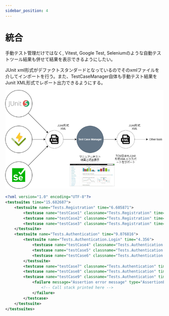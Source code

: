 ```yaml
---
sidebar_position: 4
---
```


# 統合

手動テスト管理だけではなく, Vitest, Google Test, Seleniumのような自動テストツール結果も併せて結果を表示できるようにしたい。

JUnit xml形式がデファクトスタンダードとなっているのでそのxmlファイルを介してインポートを行う。また、TestCaseManager自体も手動テスト結果をJunit XML形式でレポート出力できるようにする。

![統合](./img/integration.png)

```xml title="Junit xml"
<?xml version="1.0" encoding="UTF-8"?>
<testsuites time="15.682687">
    <testsuite name="Tests.Registration" time="6.605871">
        <testcase name="testCase1" classname="Tests.Registration" time="2.113871" />
        <testcase name="testCase2" classname="Tests.Registration" time="1.051" />
        <testcase name="testCase3" classname="Tests.Registration" time="3.441" />
    </testsuite>
    <testsuite name="Tests.Authentication" time="9.076816">
        <testsuite name="Tests.Authentication.Login" time="4.356">
            <testcase name="testCase4" classname="Tests.Authentication.Login" time="2.244" />
            <testcase name="testCase5" classname="Tests.Authentication.Login" time="0.781" />
            <testcase name="testCase6" classname="Tests.Authentication.Login" time="1.331" />
        </testsuite>
        <testcase name="testCase7" classname="Tests.Authentication" time="2.508" />
        <testcase name="testCase8" classname="Tests.Authentication" time="1.230816" />
        <testcase name="testCase9" classname="Tests.Authentication" time="0.982">
            <failure message="Assertion error message" type="AssertionError">
                <!-- Call stack printed here -->
            </failure>
        </testcase>
    </testsuite>
</testsuites>
```